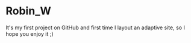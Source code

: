 # Robin_W
It's my first project on GitHub and first time I layout an adaptive site, so I hope you enjoy it ;)
